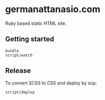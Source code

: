 # germanattanasio.com

Ruby based static HTML site.

## Getting started

```
bundle
script/watch
```


## Release

To convert SCSS to CSS and deploy by scp:

```
script/deploy
```
